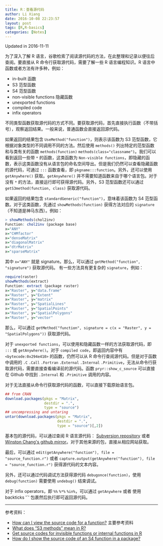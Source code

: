 ```yaml
---
title: R：查看源代码
author: Li Xiang
date: 2016-10-08 22:23:57
layout: post
tags: [R,R-basics]
categories: [Notes]
---
```


>
Updated in 2016-11-11

为了深入了解 R 语言，谷歌检索了阅读源代码的方法，在此整理和记录以便往后查阅。要直接从 R 命令行获取源代码，需要了解一些 R 语言编程知识。R 语言中函数或者方法有许多种，例如：
- in-built 函数
- S3 范型函数
- S4 范型函数
- non-visible functions 隐藏函数
- unexported functions
- compiled code
- infix operators

不同类型函数获取源代码的方式不同。要获取源代码，首先直接执行函数（不带括号），观察返回结果。一般来说，普通函数会直接返回源代码。

如果返回的结果包含 `UseMethod("function")`，则表示该函数为 S3 范型函数，它根据对象类型的不同调用不同的方法。然后使用 `methods()` 列出特定的范型函数和与类有关的函数 `methods(function)` `methods(class="classname")`。我们可以看到返回一些带 `*` 的函数，这类函数为 `Non-visible functions`，即隐藏的函数，表示这类函数没有从语言包的命名空间导出。但是我们仍然可以查看隐藏函数的源代码，可通过 `:::` 函数查看，即 `pkgname:::function`。另外，还可以使用 `getAnywhere()` 获取。`getAnywhere()` 并不需要知道函数来自于哪个语言包。对于没有 `*` 的方法，直接运行即可获得源代码。另外，S3 范型函数还可以通过 `getS3method(function, class)` 获取源代码。

如果返回的结果包含 `standardGeneric("function")`，意味着该函数为 S4 范型函数。对于这类函数，先通过 `showMethods(function)` 获得方法对应的 `signature`（不知道是神马东西）。例如：
``` r
> showMethods(chol2inv)
Function: chol2inv (package base)
x="ANY"
x="CHMfactor"
x="denseMatrix"
x="diagonalMatrix"
x="dtrMatrix"
x="sparseMatrix"
```
其中 `x="ANY"` 就是 signature。那么，可以通过 `getMethod("function", "signature")` 获取源代码。
有一些方法具有更复杂的 `signature`，例如：

``` r
require(raster)
showMethods(extract)
Function: extract (package raster)
x="Raster", y="data.frame"
x="Raster", y="Extent"
x="Raster", y="matrix"
x="Raster", y="SpatialLines"
x="Raster", y="SpatialPoints"
x="Raster", y="SpatialPolygons"
x="Raster", y="vector"
```

那么，可以通过 `getMethod("function", signature = c(x = "Raster", y = "SpatialPolygons"))` 获取源代码。

对于 `unexported functions`，可以使用和隐藏函数一样的方法获取源代码，即 `:::` 或 `getAnywhere()`。对于 `compiled code`，即返回内容中有 `<bytecode:0x294e410>` 的函数，仍然可以从 R 命令行查阅源代码。但是对于函数中调用的 `.C` `.Call` `.Fortran` `.External` `.Internal` `.Primitive`，无法从命令行获取源代码，需要直接查看编译前的源代码。函数 `pryr::show_c_source` 可以直接在 Github 中找到 `.Internal` 和 `.Primitive` 调用的内容。

对于无法直接从命令行获取源代码的函数，可以直接下载原始语言包。

``` r
## from CRAN
download.packages(pkgs = "Matrix",
                  destdir = ".",
                  type = "source")
## uncompressing and untaring
untar(download.packages(pkgs = "Matrix",
                        destdir = ".",
                        type = "source")[,2])
```

基本包的源代码，可以通过查阅 R 语言源代码： [Subversion repository](http://svn.r-project.org/R/trunk/) 或者 [Winston Chang's github mirror](https://github.com/wch/r-source/tree/trunk)。对于其他来源的包，直接从相应网站获取。

最后，可以通过 `edit(getAnywhere("function"), file = "source_function.r")` 或者 `capture.output(getAnywhere("function"), file = "source_function.r")` 获得源代码的文本内容。

另外，还可以通过代码调试方法获得源代码 `debugonce(function)`，使用 `debug(function)` 需要使用 `undebug()` 结束调试。

对于 infix operators，即 `%%` `%*%` `%in%`，可以通过 `getAnywhere` 或者 使用 backticks '`' 包裹然后执行即可返回源代码。

---
参考资料：
- [How can I view the source code for a function?](http://stackoverflow.com/questions/19226816/how-can-i-view-the-source-code-for-a-function) 主要参考资料
- [What does “S3 methods” mean in R?](http://stackoverflow.com/questions/6583265/what-does-s3-methods-mean-in-r/6583639#6583639)
- [Get source codes for invisible functions or internal functions in R](http://yusung.blogspot.jp/2007/08/get-invisible-functions-or-internal.html)
- [How do I show the source code of an S4 function in a package?](http://stackoverflow.com/questions/5937832/how-do-i-show-the-source-code-of-an-s4-function-in-a-package)
